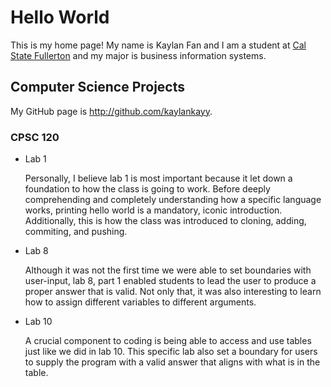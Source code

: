 # Hello World

This is my home page! My name is Kaylan Fan and I am a student at [Cal State Fullerton](http://www.fullerton.edu/) and my major is business information systems.

## Computer Science Projects

My GitHub page is http://github.com/kaylankayy.

### CPSC 120

* Lab 1

    Personally, I believe lab 1 is most important because it let down a foundation to how the class is going to work. Before deeply comprehending and completely understanding how a specific language works, printing hello world is a mandatory, iconic introduction. Additionally, this is how the class was introduced to cloning, adding, commiting, and pushing. 

* Lab 8

    Although it was not the first time we were able to set boundaries with user-input, lab 8, part 1 enabled students to lead the user to produce a proper answer that is valid. Not only that, it was also interesting to learn how to assign different variables to different arguments. 

* Lab 10

    A crucial component to coding is being able to access and use tables just like we did in lab 10. This specific lab also set a boundary for users to supply the program with a valid answer that aligns with what is in the table. 

